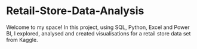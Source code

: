 # Retail-Store-Data-Analysis
Welcome to my space! In this project, using SQL, Python, Excel and Power BI, I explored, analysed and created visualisations for a retail store data set from Kaggle.
